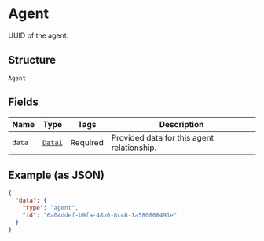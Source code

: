 
# Agent

UUID of the agent.

## Structure

`Agent`

## Fields

| Name | Type | Tags | Description |
|  --- | --- | --- | --- |
| `data` | [`Data1`](../../doc/models/data-1.md) | Required | Provided data for this agent relationship. |

## Example (as JSON)

```json
{
  "data": {
    "type": "agent",
    "id": "6a04ddef-b9fa-48b0-8c46-1a580868491e"
  }
}
```

